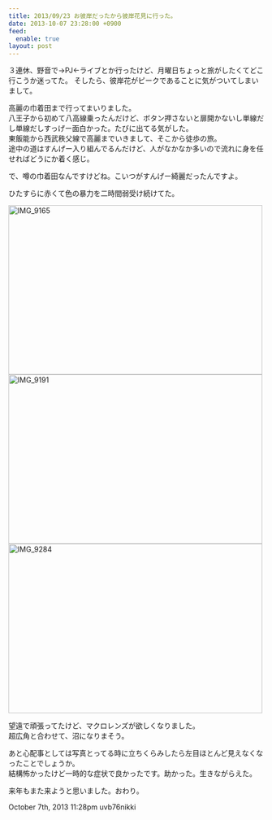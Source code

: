 ```yaml
---
title: 2013/09/23 お彼岸だったから彼岸花見に行った。
date: 2013-10-07 23:28:00 +0900
feed:
  enable: true
layout: post
---
```

<p>      ３連休、野音で→PJ←ライブとか行ったけど、月曜日ちょっと旅がしたくてどこ行こうか迷ってた。      そしたら、彼岸花がピークであることに気がついてしまいまして。    </p>    <p>      高麗の巾着田まで行ってまいりました。<br>      八王子から初めて八高線乗ったんだけど、ボタン押さないと扉開かないし単線だし単線だしすっげー面白かった。たびに出てる気がした。<br>      東飯能から西武秩父線で高麗までいきまして、そこから徒歩の旅。<br>      途中の道はすんげー入り組んでるんだけど、人がなかなか多いので流れに身を任せればどうにか着く感じ。    </p>    <p>で、噂の巾着田なんですけどね。こいつがすんげー綺麗だったんですよ。</p>    <p>ひたすらに赤くて色の暴力を二時間弱受け続けてた。</p>    <p>      <a href="http://www.flickr.com/photos/56290428@N06/9901315183/" title="IMG_9165 by ikaruga iura, on Flickr" target="_blank"><img src="https://farm8.staticflickr.com/7355/9901315183_30505ff51e.jpg" width="500" height="333" alt="IMG_9165"></a><br><a href="http://www.flickr.com/photos/56290428@N06/9900346936/" title="IMG_9191 by ikaruga iura, on Flickr" target="_blank"><img src="https://farm4.staticflickr.com/3796/9900346936_31a005dfbb.jpg" width="500" height="333" alt="IMG_9191"></a><br><a href="http://www.flickr.com/photos/56290428@N06/9897072813/" title="IMG_9284 by ikaruga iura, on Flickr" target="_blank"><img src="https://farm4.staticflickr.com/3707/9897072813_34a359828e.jpg" width="500" height="333" alt="IMG_9284"></a><br>    </p>    <p>      望遠で頑張ってたけど、マクロレンズが欲しくなりました。<br>      超広角と合わせて、沼になりまそう。    </p>    <p>      あと心配事としては写真とってる時に立ちくらみしたら左目ほとんど見えなくなったことでしょうか。<br>      結構怖かったけど一時的な症状で良かったです。助かった。生きながらえた。    </p>    <p>来年もまた来ようと思いました。おわり。</p>    <div id="footer">      <span id="timestamp"> October 7th, 2013 11:28pm </span>      <span class="tag">uvb76nikki</span>    </div>
